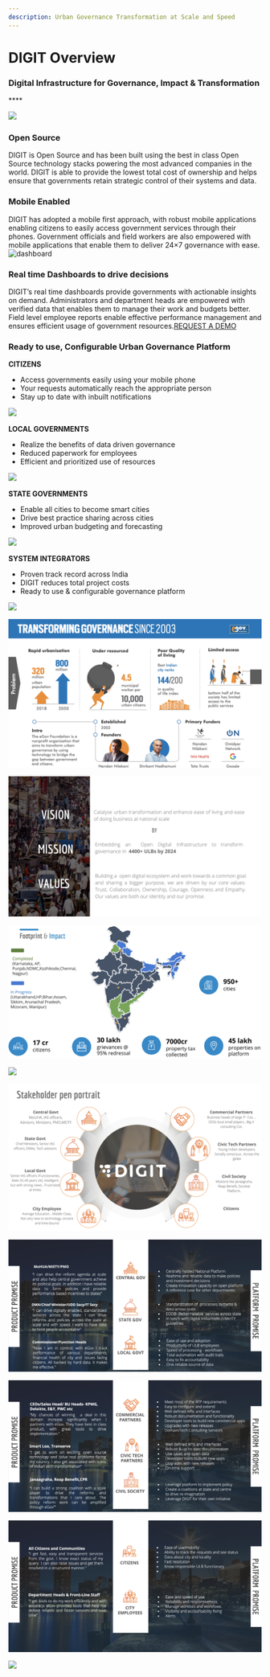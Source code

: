 ```yaml
---
description: Urban Governance Transformation at Scale and Speed
---
```


# DIGIT Overview

### Digital Infrastructure for **Governance, Impact & Transformation**

\*\*\*\*

![](https://www.digit.org/wp-content/uploads/2018/05/home-app-screens@2xa.png)

### **Open** Source

DIGIT is Open Source and has been built using the best in class Open Source technology stacks powering the most advanced companies in the world. DIGIT is able to provide the lowest total cost of ownership and helps ensure that governments retain strategic control of their systems and data.

### **Mobile** Enabled

DIGIT has adopted a mobile first approach, with robust mobile applications enabling citizens to easily access government services through their phones. Government officials and field workers are also empowered with mobile applications that enable them to deliver 24×7 governance with ease.![dashboard](https://www.digit.org/wp-content/uploads/2018/05/dashboard-600x352.png)

### Real time **Dashboards** to drive decisions

DIGIT’s real time dashboards provide governments with actionable insights on demand. Administrators and department heads are empowered with verified data that enables them to manage their work and budgets better. Field level employee reports enable effective performance management and ensures efficient usage of government resources.[REQUEST A DEMO](https://www.digit.org/request-a-demo/)

### Ready to use, **Configurable** Urban Governance Platform

**CITIZENS**

* Access governments easily using your mobile phone
* Your requests automatically reach the appropriate person
* Stay up to date with inbuilt notifications

![](https://www.digit.org/wp-content/uploads/2018/05/Digit-Website.png)

**LOCAL GOVERNMENTS**

* Realize the benefits of data driven governance
* Reduced paperwork for employees
* Efficient and prioritized use of resources

![](https://www.digit.org/wp-content/uploads/2018/05/Digit-Website.png)

**STATE GOVERNMENTS**

* Enable all cities to become smart cities
* Drive best practice sharing across cities
* Improved urban budgeting and forecasting

![](https://www.digit.org/wp-content/uploads/2018/05/Digit-Website.png)

**SYSTEM INTEGRATORS**

* Proven track record across India
* DIGIT reduces total project costs
* Ready to use & configurable governance platform

![](https://www.digit.org/wp-content/uploads/2018/05/Digit-Website.png)

![](.gitbook/assets/image%20%2814%29.png)

![](.gitbook/assets/image%20%2815%29.png)

![](.gitbook/assets/image%20%2818%29.png)

![](.gitbook/assets/image%20%2826%29.png)



![](.gitbook/assets/image%20%2822%29.png)

![](.gitbook/assets/image%20%2823%29.png)

![](.gitbook/assets/image%20%2821%29.png)

![](.gitbook/assets/image%20%2829%29.png)

![](.gitbook/assets/image%20%2825%29.png)

